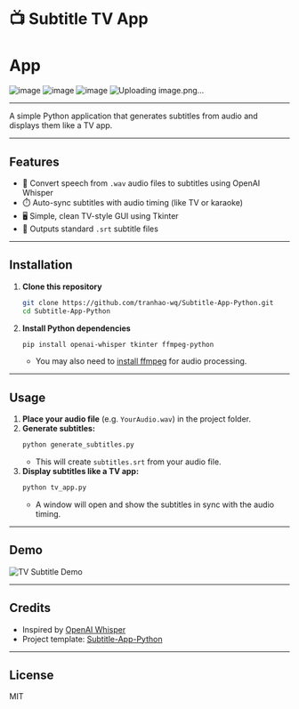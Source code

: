 # 📺 Subtitle TV App

# App

![image](https://github.com/user-attachments/assets/33dfe731-30a1-4e63-ae78-ccdf61c61a6c)
![image](https://github.com/user-attachments/assets/ec2b714c-b74b-4050-8342-a1c3f8c0e1c0)
![image](https://github.com/user-attachments/assets/da684c98-4f0a-4b96-93da-7dfac3f44a52)
![Uploading image.png…]()


---

A simple Python application that generates subtitles from audio and displays them like a TV app.

---

## Features
- 🎤 Convert speech from `.wav` audio files to subtitles using OpenAI Whisper
- ⏱️ Auto-sync subtitles with audio timing (like TV or karaoke)
- 🖥️ Simple, clean TV-style GUI using Tkinter
- 📝 Outputs standard `.srt` subtitle files

---

## Installation

1. **Clone this repository**
   ```bash
   git clone https://github.com/tranhao-wq/Subtitle-App-Python.git
   cd Subtitle-App-Python
   ```
2. **Install Python dependencies**
   ```bash
   pip install openai-whisper tkinter ffmpeg-python
   ```
   - You may also need to [install ffmpeg](https://ffmpeg.org/download.html) for audio processing.

---

## Usage

1. **Place your audio file** (e.g. `YourAudio.wav`) in the project folder.
2. **Generate subtitles:**
   ```bash
   python generate_subtitles.py
   ```
   - This will create `subtitles.srt` from your audio file.
3. **Display subtitles like a TV app:**
   ```bash
   python tv_app.py
   ```
   - A window will open and show the subtitles in sync with the audio timing.

---

## Demo

![TV Subtitle Demo](https://em-content.zobj.net/source/microsoft-teams/363/television_1f4fa.png)

---

## Credits
- Inspired by [OpenAI Whisper](https://github.com/openai/whisper)
- Project template: [Subtitle-App-Python](https://github.com/tranhao-wq/Subtitle-App-Python)

---

## License
MIT 
